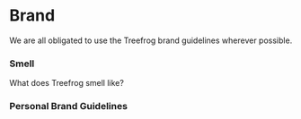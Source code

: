 # Brand

We are all obligated to use the Treefrog brand guidelines wherever possible.

### Smell

What does Treefrog smell like?

### Personal Brand Guidelines
